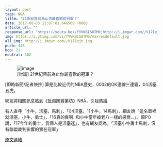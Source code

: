 ```yaml
---
layout: post
tags: NBA
title: "21世紀目前為止你最喜歡的冠軍？"
date: 2017-08-03 11:07:01.646509 +0800
article_url: ""
response_url: "https://youtu.be//fVVKBIS0TM0;http://i.imgur.com//V17Ixjt.jpg"
img: https://i.ytimg.com/vi/fVVKBIS0TM0/maxresdefault.jpg
all_img: http://i.imgur.com//V17Ixjt.jpg
push: 448
boo: 21
neutral: 102
---
```


<figure>
<img src="https://i.ytimg.com/vi/fVVKBIS0TM0/maxresdefault.jpg" alt="image">
<figcaption>
[討論] 21世紀目前為止你最喜歡的冠軍？
</figcaption>
</figure>



[即時新聞/記者快抄] 算是比較近代的NBA歷史，0002的OK連線三連霸，04活塞五虎。

網友將相關訊息貼到《批踢踢實業坊》NBA，引起熱議

有人直呼「小牛，活塞，馬刺」、「04活塞，11小牛，14馬刺」，網友說「這名單裡就活塞，小牛，勇士」，「16真的爽啊..和小牛當年被老八一樣的感覺...」。原PO說，「17今年的勇士，我個人是活塞迷」，也有網友認為，「活塞小牛勇士馬刺，沒有聯盟裁判影響的實在冠軍」

<a href = "https://www.ptt.cc/bbs/NBA/M.1501329994.A.C4E.html">原文連結</a>

